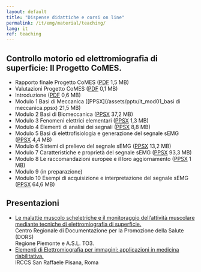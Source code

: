 ```yaml
---
layout: default
title: "Dispense didattiche e corsi on line"
permalink: /it/emg/material/teaching/
lang: it
ref: teaching
---
```


## Controllo motorio ed elettromiografia di superficie: Il Progetto CoMES.

- Rapporto finale Progetto CoMES ([PDF](/assets/pdfs/comes_rapporto_finale.pdf) 1,5 MB)
- Valutazioni Progetto CoMES ([PDF](/assets/pdfs/comes_valutazioni.pdf) 0,1 MB)
- Introduzione ([PDF](/assets/pptx/it_introduzione_al_materiale_didattico.pdf) 0,6 MB)
- Modulo 1 Basi di Meccanica ([PPSX](/assets/pptx/it_mod01_basi di meccanica.ppsx) 21,5 MB)
- Modulo 2 Basi di Biomeccanica ([PPSX](/assets/pptx/it_mod02_concetti_di_base_di_biomeccanica.ppsx) 37,2 MB)
- Modulo 3 Fenomeni elettrici elementari ([PPSX](/assets/pptx/it_mod03_fisica_dei_fenomeni_elettrici_elementari.ppsx) 1,3 MB)
- Modulo 4 Elementi di analisi dei segnali ([PPSX](/assets/pptx/it_mod04_analisi_segnali.ppsx) 8,8 MB)
- Modulo 5 Basi di elettrofisiologia e generazione del segnale sEMG ([PPSX](/assets/pptx/it_mod05_basi_di_elettrofisiologia_e_generazione_del_segnale_emg.ppsx) 4,4 MB)
- Modulo 6 Sistemi di prelievo del segnale sEMG ([PPSX](/assets/pptx/it_mod06_sEMG_detection_systems.ppsx) 13,2 MB)
- Modulo 7 Caratteristiche e proprietà del segnale sEMG ([PPSX](/assets/pptx/it_mod07_caratteristiche_proprieta_segnale.ppsx) 93,3 MB)
- Modulo 8 Le raccomandazioni europee e il loro aggiornamento ([PPSX](/assets/pptx/it_mod08_raccomandazioni_europee.ppsx) 1 MB)
- Modulo 9 (in preparazione)
- Modulo 10 Esempi di acquisizione e interpretazione del segnale sEMG ([PPSX](/assets/pptx/it_mod10_esempi_semg.ppsx) 64,6 MB)

## Presentazioni

- [Le malattie muscolo scheletriche e il monitoraggio dell’attività muscolare mediante tecniche di elettromiografia di superficie.](/it/emg/material/teaching/seminario_dors)<br />
Centro Regionale di Documentazione per la Promozione della Salute (DORS)<br />
Regione Piemonte e A.S.L. TO3.
- [Elementi di Elettromiografia per immagini: applicazioni in medicina riabilitativa.](/it/emg/material/teaching/seminario_irccs)<br />
IRCCS San Raffaele Pisana, Roma


